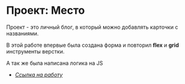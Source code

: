# Проект: Место  
  
Проект - это личный блог, в который можно добавлять карточки с названиями. 
  
В этой работе впервые была создана форма и повторил **__flex__** и **__grid__** инструменты верстки.  

А так же была написана логика на JS   



  
* [*Ссылка на работу*](https://CHaPiOn777.github.io/mesto-project)  
